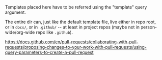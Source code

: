 Templates placed here have to be referred using the "template" query argument.

The entire dir can, just like the default template file, live either in repo root, or in `docs/`, or in `.github/` -- at least in project repos (maybe not in person-wide/org-wide repo like `.github`).

https://docs.github.com/en/pull-requests/collaborating-with-pull-requests/proposing-changes-to-your-work-with-pull-requests/using-query-parameters-to-create-a-pull-request
